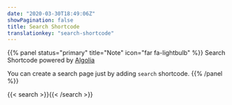 ```yaml
---
date: "2020-03-30T18:49:06Z"
showPagination: false
title: Search Shortcode
translationkey: "search-shortcode"
---
```


{{% panel status="primary" title="Note" icon="far fa-lightbulb" %}}
Search Shortcode powered by [Algolia](https://www.algolia.com/)

You can create a search page just by adding `search` shortcode.
{{% /panel %}}

{{< search >}}{{< /search >}}
